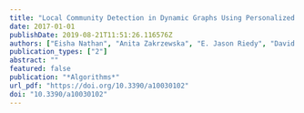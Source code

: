 ```yaml
---
title: "Local Community Detection in Dynamic Graphs Using Personalized Centrality"
date: 2017-01-01
publishDate: 2019-08-21T11:51:26.116576Z
authors: ["Eisha Nathan", "Anita Zakrzewska", "E. Jason Riedy", "David A. Bader"]
publication_types: ["2"]
abstract: ""
featured: false
publication: "*Algorithms*"
url_pdf: "https://doi.org/10.3390/a10030102"
doi: "10.3390/a10030102"
---
```



